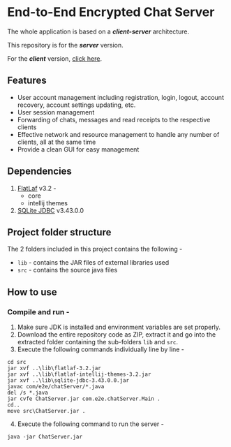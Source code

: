 # End-to-End Encrypted Chat Server
The whole application is based on a ***client-server*** architecture.

This repository is for the ***server*** version.

For the ***client*** version, [click here](https://github.com/ARG50/E2E_Chat_App/tree/main/End-to-End_Encrypted_Chat_Client-main).

## Features
- User account management including registration, login, logout, account recovery, account settings updating, etc.
- User session management
- Forwarding of chats, messages and read receipts to the respective clients
- Effective network and resource management to handle any number of clients, all at the same time
- Provide a clean GUI for easy management

## Dependencies
1. [FlatLaf](https://github.com/JFormDesigner/FlatLaf) v3.2 -
   - core
   - intellij themes
2. [SQLite JDBC](https://github.com/xerial/sqlite-jdbc) v3.43.0.0

## Project folder structure
The 2 folders included in this project contains the following -
- `lib` - contains the JAR files of external libraries used
- `src` - contains the source java files 

## How to use

### Compile and run -
1. Make sure JDK is installed and environment variables are set properly.
2. Download the entire repository code as ZIP, extract it and go into the extracted folder containing the sub-folders `lib` and `src`.
3. Execute the following commands individually line by line -
```
cd src
jar xvf ..\lib\flatlaf-3.2.jar
jar xvf ..\lib\flatlaf-intellij-themes-3.2.jar
jar xvf ..\lib\sqlite-jdbc-3.43.0.0.jar
javac com/e2e/chatServer/*.java
del /s *.java
jar cvfe ChatServer.jar com.e2e.chatServer.Main .
cd..
move src\ChatServer.jar .
```
4. Execute the following command to run the server -
```
java -jar ChatServer.jar
```
